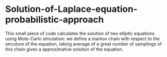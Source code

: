 # Solution-of-Laplace-equation-probabilistic-approach
This small piece of code calculates the solution of two elliptic equations using Mote-Carlo simulation: we define a markov chain with respect to the strcuture of the equation, taking average of a great number of samplings of this chain gives a approximative solution of the equation. 
